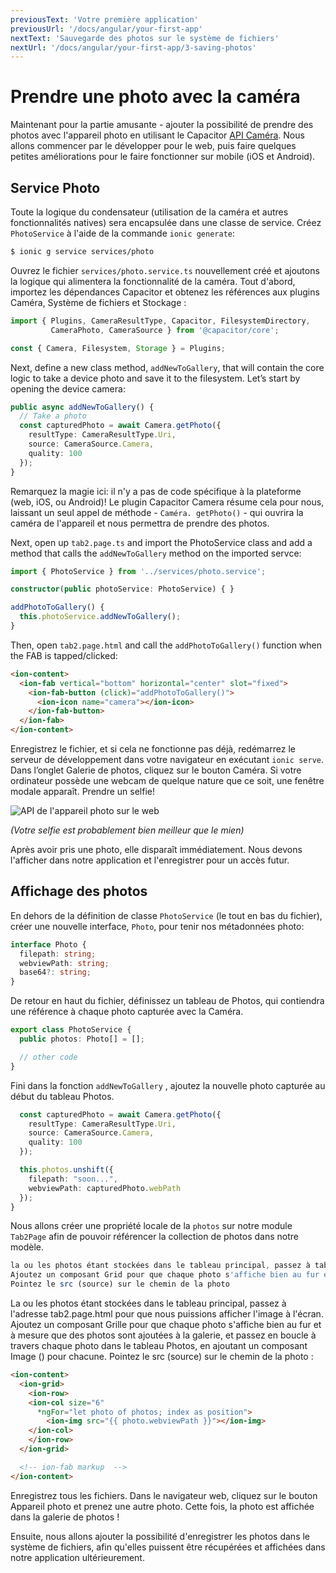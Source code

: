 ```yaml
---
previousText: 'Votre première application'
previousUrl: '/docs/angular/your-first-app'
nextText: 'Sauvegarde des photos sur le système de fichiers'
nextUrl: '/docs/angular/your-first-app/3-saving-photos'
---
```


# Prendre une photo avec la caméra

Maintenant pour la partie amusante - ajouter la possibilité de prendre des photos avec l'appareil photo en utilisant le Capacitor [API Caméra](https://capacitor.ionicframework.com/docs/apis/camera). Nous allons commencer par le développer pour le web, puis faire quelques petites améliorations pour le faire fonctionner sur mobile (iOS et Android).

## Service Photo

Toute la logique du condensateur (utilisation de la caméra et autres fonctionnalités natives) sera encapsulée dans une classe de service. Créez ` PhotoService ` à l'aide de la commande ` ionic generate `:

```bash
$ ionic g service services/photo
```

Ouvrez le fichier `services/photo.service.ts` nouvellement créé et ajoutons la logique qui alimentera la fonctionnalité de la caméra. Tout d'abord, importez les dépendances Capacitor et obtenez les références aux plugins Caméra, Système de fichiers et Stockage :

```typescript
import { Plugins, CameraResultType, Capacitor, FilesystemDirectory, 
         CameraPhoto, CameraSource } from '@capacitor/core';

const { Camera, Filesystem, Storage } = Plugins;
```

Next, define a new class method, `addNewToGallery`, that will contain the core logic to take a device photo and save it to the filesystem. Let’s start by opening the device camera:

```typescript
public async addNewToGallery() {
  // Take a photo
  const capturedPhoto = await Camera.getPhoto({
    resultType: CameraResultType.Uri, 
    source: CameraSource.Camera, 
    quality: 100 
  });
}
```

Remarquez la magie ici: il n'y a pas de code spécifique à la plateforme (web, iOS, ou Android)! Le plugin Capacitor Camera résume cela pour nous, laissant un seul appel de méthode - `Caméra. getPhoto()` - qui ouvrira la caméra de l'appareil et nous permettra de prendre des photos.

Next, open up `tab2.page.ts` and import the PhotoService class and add a method that calls the `addNewToGallery` method on the imported servce:

```typescript
import { PhotoService } from '../services/photo.service';

constructor(public photoService: PhotoService) { }

addPhotoToGallery() {
  this.photoService.addNewToGallery();
}
```

Then, open `tab2.page.html` and call the `addPhotoToGallery()` function when the FAB is tapped/clicked:

```html
<ion-content>
  <ion-fab vertical="bottom" horizontal="center" slot="fixed">
    <ion-fab-button (click)="addPhotoToGallery()">
      <ion-icon name="camera"></ion-icon>
    </ion-fab-button>
  </ion-fab>
</ion-content>
```

Enregistrez le fichier, et si cela ne fonctionne pas déjà, redémarrez le serveur de développement dans votre navigateur en exécutant `ionic serve`. Dans l’onglet Galerie de photos, cliquez sur le bouton Caméra. Si votre ordinateur possède une webcam de quelque nature que ce soit, une fenêtre modale apparaît. Prendre un selfie!

![API de l'appareil photo sur le web](/docs/assets/img/guides/first-app-cap-ng/camera-web.png)

_(Votre selfie est probablement bien meilleur que le mien)_

Après avoir pris une photo, elle disparaît immédiatement. Nous devons l'afficher dans notre application et l'enregistrer pour un accès futur.

## Affichage des photos

En dehors de la définition de classe `PhotoService` (le tout en bas du fichier), créer une nouvelle interface, `Photo`, pour tenir nos métadonnées photo:

```typescript
interface Photo {
  filepath: string;
  webviewPath: string;
  base64?: string;
}
```

De retour en haut du fichier, définissez un tableau de Photos, qui contiendra une référence à chaque photo capturée avec la Caméra.

```typescript
export class PhotoService {
  public photos: Photo[] = [];

  // other code
}
```

Fini dans la fonction `addNewToGallery` , ajoutez la nouvelle photo capturée au début du tableau Photos.

```typescript
  const capturedPhoto = await Camera.getPhoto({
    resultType: CameraResultType.Uri, 
    source: CameraSource.Camera, 
    quality: 100 
  });

  this.photos.unshift({
    filepath: "soon...",
    webviewPath: capturedPhoto.webPath
  });
}
```
Nous allons créer une propriété locale de la `photos` sur notre module `Tab2Page` afin de pouvoir référencer la collection de photos dans notre modèle.

```typescript
la ou les photos étant stockées dans le tableau principal, passez à tab2.page.html pour que nous puissions afficher l'image à l'écran.
Ajoutez un composant Grid pour que chaque photo s'affiche bien au fur et à mesure que des photos sont ajoutées à la galerie, et faites une boucle à travers chaque photo dans le tableau Photos, en ajoutant un composant Image (<ion-img>) pour chacune.
Pointez le src (source) sur le chemin de la photo 
```

La ou les photos étant stockées dans le tableau principal, passez à l'adresse tab2.page.html pour que nous puissions afficher l'image à l'écran. Ajoutez un composant Grille pour que chaque photo s'affiche bien au fur et à mesure que des photos sont ajoutées à la galerie, et passez en boucle à travers chaque photo dans le tableau Photos, en ajoutant un composant Image (<ion-img>) pour chacune. Pointez le src (source) sur le chemin de la photo :

```html
<ion-content>
  <ion-grid>
    <ion-row>
    <ion-col size="6" 
      *ngFor="let photo of photos; index as position">
        <ion-img src="{{ photo.webviewPath }}"></ion-img>
    </ion-col>
    </ion-row>
  </ion-grid>

  <!-- ion-fab markup  -->
</ion-content>
```

Enregistrez tous les fichiers. Dans le navigateur web, cliquez sur le bouton Appareil photo et prenez une autre photo. Cette fois, la photo est affichée dans la galerie de photos !

Ensuite, nous allons ajouter la possibilité d'enregistrer les photos dans le système de fichiers, afin qu'elles puissent être récupérées et affichées dans notre application ultérieurement.

